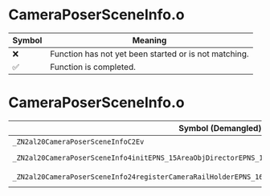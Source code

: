 # CameraPoserSceneInfo.o
| Symbol | Meaning 
| ------------- | ------------- 
| :x: | Function has not yet been started or is not matching. 
| :white_check_mark: | Function is completed. 


# CameraPoserSceneInfo.o
| Symbol (Demangled) | Symbol (Mangled) | Decompiled? |
| ------------- |  ------------- | ------------- |
| `_ZN2al20CameraPoserSceneInfoC2Ev` | `al::CameraPoserSceneInfo::CameraPoserSceneInfo(void)` | :white_check_mark: |
| `_ZN2al20CameraPoserSceneInfo4initEPNS_15AreaObjDirectorEPNS_17CollisionDirectorEPKNS_13AudioDirectorE` | `al::CameraPoserSceneInfo::init(al::AreaObjDirector *,al::CollisionDirector *,al::AudioDirector const*)` | :white_check_mark: |
| `_ZN2al20CameraPoserSceneInfo24registerCameraRailHolderEPNS_16CameraRailHolderE` | `al::CameraPoserSceneInfo::registerCameraRailHolder(al::CameraRailHolder *)` | :white_check_mark: |
